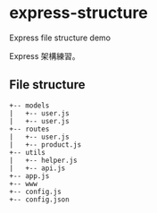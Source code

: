 # express-structure
Express file structure demo

Express 架構練習。
## File structure

```
+-- models
|   +-- user.js
|   +-- user.js
+-- routes
|   +-- user.js
|   +-- product.js
+-- utils
|   +-- helper.js
|   +-- api.js
+-- app.js
+-- www
+-- config.js
+-- config.json
```

